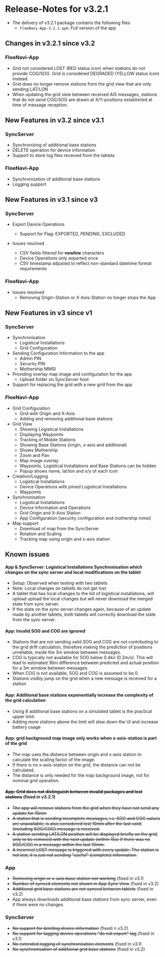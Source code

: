 # Release-Notes for v3.2.1

- The delivery of v3.2.1 package contains the following files
  - `FloeNavi-App-3.2.1.apk`: Full version of the app

## Changes in v3.2.1 since v3.2

### FloeNavi-App

- Grid not considered LOST (RED status icon) when stations do not provide COG/SOG. Grid is considered DEGRADED (YELLOW status icon) instead.
- Grid does no longer remove stations from the grid view that are only sending LAT/LON
- When updating the grid view between received AIS messages, stations that do not send COG/SOG are drawn at X/Y-positions established at time of message reception.
  
## New Features in v3.2 since v3.1

### SyncServer

- Synchronizing of additional base stations
- DELETE operation for device information
- Support to store log files received from the tablets

### FloeNavi-App

- Synchronization of additional base stations
- Logging support

## New Features in v3.1 since v3

### SyncServer

- Export Device Operations
  - Support for Flag: EXPORTED, PENDING, EXCLUDED

- Issues resolved
  - CSV fields filtered for **newline** characters
  - Device Operations only exported once
  - CSV timestamp adjusted to reflect non-standard datetime format requirements
  
### FloeNavi-App

- Issues resolved
  - Removing Origin-Station or X-Axis-Station no longer stops the App

## New Features in v3 since v1

### SyncServer

- Synchronisation
  - Logistical Installations
  - Grid Configuration
- Sending Configuration Information to the app
  - Admin PIN
  - Security PIN
  - Mothership MMSI
- Providing overlay map image and configuration for the app
  - Upload folder on SyncServer host
- Support for replacing the grid with a new grid from the app

### FloeNavi-App

- Grid Configuration
  - Grid with Origin and X-Axis
  - Adding and removing additional base stations
- Grid View
  - Showing Logistical Installations
  - Displaying Waypoints
  - Tracking of Mobile Stations
  - Showing Base Stations (origin, x-axis and additional)
  - Shows Mothership
  - Zoom and Pan
  - Map image overlay
  - Waypoints, Logistical Installations and Base Stations can be hidden
  - Popup shows name, lat/lon and x/y of each icon
- Creation/Logging
  - Logistical Installations
  - Device Operations with joined Logistical Installations
  - Waypoints
- Synchronisation
  - Logistical Installations
  - Device Information and Operations
  - Grid Origin and X-Axis Station
  - App Configuration (security configuration and mothership mmsi)
- Map support
  - Download of map from the SyncServer
  - Rotation and Scaling
  - Tracking map using origin and x-axis station
  
## Known issues

#### App & SyncServer: Logistical Installations Synchronisation which changes on the sync server and local modifications on the tablet

- Setup: Observed when testing with two tablets
- Note: Local changes on tablets do not get lost
- A tablet that has local changes to the list of logistical installations, will upload
  upload the local changes but will never download the merged state from sync server.
- If the state on the sync server changes again, 
  because of an update made by another tablets,
  both tablets will correctly download the state from the sync server.

#### App: Invalid SOG and COG are ignored

- Stations that are not sending valid SOG and COG are not contributing to the
  grid drift calculation, therefore making the prediction of positions unreliable, 
  inside the 3m window between messages.
- COG is typically not available for SOG below 0.4kn (0.2m/s).
  This will lead to estimated 36m difference between 
  predicted and actual position for a 3m window between messages.
- When COG is not available, SOG and COG is assumed to be 0.
- Stations visibly jump on the grid when a new message is received for a station

#### App: Additional base stations exponentially increase the complexity of the grid calculation

- Using 8 additional base stations on a simulated tablet 
  is the practical upper limit.
- Adding more stations above the limit will slow down the UI and increase battery usage

#### App: grid background map image only works when x-axis-station is part of the grid

- The map uses the distance between origin and x-axis station to calculate the scaling factor of the image.
- If there is no x-axis-station on the grid, the distance can not be calculated.
- The distance is only needed for the map background image, not for nominal grid operation. 
       
#### ~~App: Grid does not distinguish between invalid packages and lost stations~~ (fixed in v3.2.1)

- ~~The app will remove stations from the grid when they have not send any update for 10min~~
- ~~A station that is sending incomplete messages, i.e. SOG and COG values are unavailable, is also
  considered lost 10min after the last valid (including SOG/COG) message is received.~~
- ~~A station sending LAT/LON position will be displayed briefly on the grid, only to be removed
  with the next update (within 15s) if there was no SOG/COG in a message within the last 10min.~~
- ~~A incorrect LOST message is triggered with every update. The station is not lost, it is just not sending
  "useful" (complete) information.~~

### App

- ~~Removing origin or x-axis base station not working~~ (fixed in v3.1)
- ~~Number of synced elements not shown in App Sync View~~ (fixed in v3.2)
- ~~Additional grid base stations are not synced between tablets~~ (fixed in v3.2)
- App always downloads additional base stations from sync server, even if there were no changes

### SyncServer

- ~~No support for deleting device information~~ (fixedi n v3.2)
- ~~No support for tagging device operations "do not export" tag~~ (fixed in v3.1)
- ~~No extended logging of synchronisation elements~~ (fixed in v3.1)
- ~~No synchronisation of additional grid base stations~~ (fixed in v3.2)

